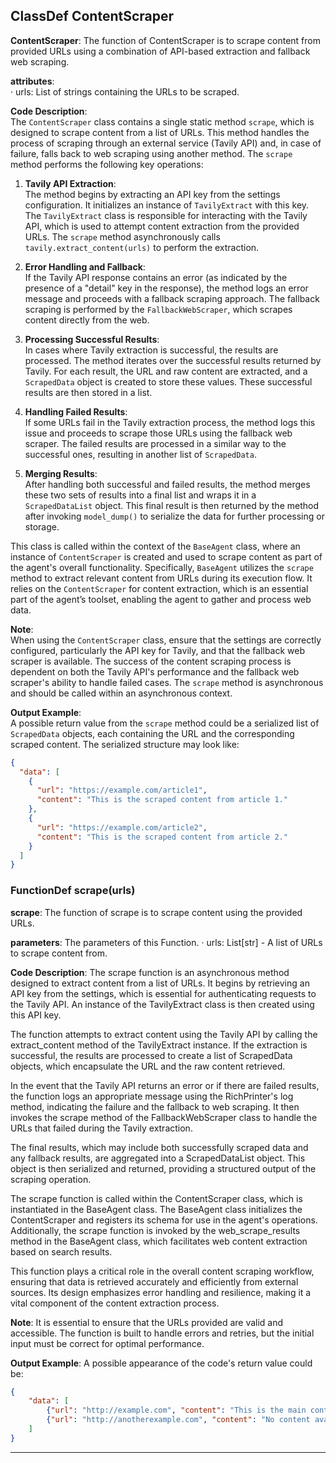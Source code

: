 ## ClassDef ContentScraper
**ContentScraper**: The function of ContentScraper is to scrape content from provided URLs using a combination of API-based extraction and fallback web scraping.

**attributes**:  
· urls: List of strings containing the URLs to be scraped.  

**Code Description**:  
The `ContentScraper` class contains a single static method `scrape`, which is designed to scrape content from a list of URLs. This method handles the process of scraping through an external service (Tavily API) and, in case of failure, falls back to web scraping using another method. The `scrape` method performs the following key operations:

1. **Tavily API Extraction**:  
   The method begins by extracting an API key from the settings configuration. It initializes an instance of `TavilyExtract` with this key. The `TavilyExtract` class is responsible for interacting with the Tavily API, which is used to attempt content extraction from the provided URLs. The `scrape` method asynchronously calls `tavily.extract_content(urls)` to perform the extraction.

2. **Error Handling and Fallback**:  
   If the Tavily API response contains an error (as indicated by the presence of a "detail" key in the response), the method logs an error message and proceeds with a fallback scraping approach. The fallback scraping is performed by the `FallbackWebScraper`, which scrapes content directly from the web.

3. **Processing Successful Results**:  
   In cases where Tavily extraction is successful, the results are processed. The method iterates over the successful results returned by Tavily. For each result, the URL and raw content are extracted, and a `ScrapedData` object is created to store these values. These successful results are then stored in a list.

4. **Handling Failed Results**:  
   If some URLs fail in the Tavily extraction process, the method logs this issue and proceeds to scrape those URLs using the fallback web scraper. The failed results are processed in a similar way to the successful ones, resulting in another list of `ScrapedData`.

5. **Merging Results**:  
   After handling both successful and failed results, the method merges these two sets of results into a final list and wraps it in a `ScrapedDataList` object. This final result is then returned by the method after invoking `model_dump()` to serialize the data for further processing or storage.

This class is called within the context of the `BaseAgent` class, where an instance of `ContentScraper` is created and used to scrape content as part of the agent's overall functionality. Specifically, `BaseAgent` utilizes the `scrape` method to extract relevant content from URLs during its execution flow. It relies on the `ContentScraper` for content extraction, which is an essential part of the agent’s toolset, enabling the agent to gather and process web data.

**Note**:  
When using the `ContentScraper` class, ensure that the settings are correctly configured, particularly the API key for Tavily, and that the fallback web scraper is available. The success of the content scraping process is dependent on both the Tavily API's performance and the fallback web scraper's ability to handle failed cases. The `scrape` method is asynchronous and should be called within an asynchronous context.

**Output Example**:  
A possible return value from the `scrape` method could be a serialized list of `ScrapedData` objects, each containing the URL and the corresponding scraped content. The serialized structure may look like:

```json
{
  "data": [
    {
      "url": "https://example.com/article1",
      "content": "This is the scraped content from article 1."
    },
    {
      "url": "https://example.com/article2",
      "content": "This is the scraped content from article 2."
    }
  ]
}
```
### FunctionDef scrape(urls)
**scrape**: The function of scrape is to scrape content using the provided URLs.

**parameters**: The parameters of this Function.
· urls: List[str] - A list of URLs to scrape content from.

**Code Description**: The scrape function is an asynchronous method designed to extract content from a list of URLs. It begins by retrieving an API key from the settings, which is essential for authenticating requests to the Tavily API. An instance of the TavilyExtract class is then created using this API key.

The function attempts to extract content using the Tavily API by calling the extract_content method of the TavilyExtract instance. If the extraction is successful, the results are processed to create a list of ScrapedData objects, which encapsulate the URL and the raw content retrieved.

In the event that the Tavily API returns an error or if there are failed results, the function logs an appropriate message using the RichPrinter's log method, indicating the failure and the fallback to web scraping. It then invokes the scrape method of the FallbackWebScraper class to handle the URLs that failed during the Tavily extraction.

The final results, which may include both successfully scraped data and any fallback results, are aggregated into a ScrapedDataList object. This object is then serialized and returned, providing a structured output of the scraping operation.

The scrape function is called within the ContentScraper class, which is instantiated in the BaseAgent class. The BaseAgent class initializes the ContentScraper and registers its schema for use in the agent's operations. Additionally, the scrape function is invoked by the web_scrape_results method in the BaseAgent class, which facilitates web content extraction based on search results.

This function plays a critical role in the overall content scraping workflow, ensuring that data is retrieved accurately and efficiently from external sources. Its design emphasizes error handling and resilience, making it a vital component of the content extraction process.

**Note**: It is essential to ensure that the URLs provided are valid and accessible. The function is built to handle errors and retries, but the initial input must be correct for optimal performance.

**Output Example**: A possible appearance of the code's return value could be:
```json
{
    "data": [
        {"url": "http://example.com", "content": "This is the main content of the page."},
        {"url": "http://anotherexample.com", "content": "No content available"}
    ]
}
```
***
